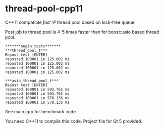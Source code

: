thread-pool-cpp11
=================

C++11 compatible *fast :P* thread pool based on lock-free queue.

Post job to thread pool is 4-5 times faster than for boost::asio based thread pool.

    *******begin tests*******
    ***thread_pool_t***
    Repost test [ENTER]
    reposted 100001 in 125.002 ms
    reposted 100001 in 125.002 ms
    reposted 100001 in 125.002 ms
    reposted 100001 in 125.002 ms

    ***asio_thread_pool_t***
    Repost test [ENTER]
    reposted 100001 in 593.761 ms
    reposted 100001 in 593.761 ms
    reposted 100001 in 578.136 ms
    reposted 100001 in 578.136 ms

See main.cpp for benchmark code.

You need C++11 to compile this code.
Project file for Qt 5 provided.

